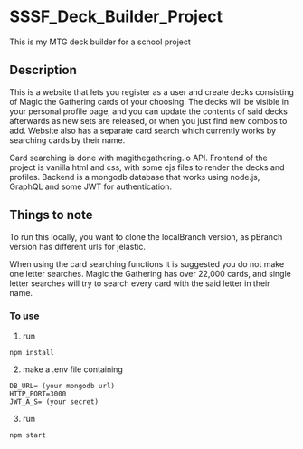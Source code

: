 # SSSF_Deck_Builder_Project

This is my MTG deck builder for a school project

## Description

This is a website that lets you register as a user and create decks consisting of Magic the Gathering cards of your choosing. The decks will be visible in your personal profile page, and you can update the contents of said decks afterwards as new sets are released, or when you just find new combos to add. Website also has a separate card search which currently works by searching cards by their name.

Card searching is done with magithegathering.io API. Frontend of the project is vanilla html and css, with some ejs files to render the decks and profiles. Backend is a mongodb database that works using node.js, GraphQL and some JWT for authentication.

## Things to note

To run this locally, you want to clone the localBranch version, as pBranch version has different urls for jelastic.

When using the card searching functions it is suggested you do not make one letter searches. Magic the Gathering has over 22,000 cards, and single letter searches will try to search every card with the said letter in their name.

### To use

1. run
```
npm install
```
2. make a .env file containing
```
DB_URL= (your mongodb url)
HTTP_PORT=3000
JWT_A_S= (your secret)
```
3. run 
```
npm start
```
